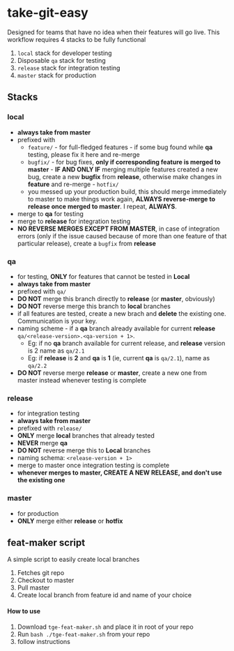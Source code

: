 # take-git-easy

Designed for teams that have no idea when their features will go live. This workflow requires 4 stacks to be fully functional

1. `local` stack for developer testing
1. Disposable `qa` stack for testing
1. `release` stack for integration testing
1. `master` stack for production

## Stacks

### local

- **always take from master**
- prefixed with 
    - `feature/` - for full-fledged features - if some bug found while **qa** testing, please fix it here and re-merge 
    - `bugfix/` - for bug fixes, **only if corresponding feature is merged to master** - **IF AND ONLY IF** merging multiple features created a new bug, create a new **bugfix** from **release**, otherwise make changes in **feature** and re-merge - `hotfix/`
    - you messed up your production build, this should merge immediately to master to make things work again, **ALWAYS reverse-merge to release once merged to master**. I repeat, **ALWAYS**.
- merge to **qa** for testing
- merge to **release** for integration testing
- **NO REVERSE MERGES EXCEPT FROM MASTER**, in case of integration errors (only if the issue caused because of more than one feature of that particular release), create a `bugfix` from **release**

### qa

- for testing, **ONLY** for features that cannot be tested in **Local**
- **always take from master**
- prefixed with `qa/`
- **DO NOT** merge this branch directly to **release** (or **master**, obviously)
- **DO NOT** reverse merge this branch to **local** branches
- if all features are tested, create a new brach and **delete** the existing one. Communication is your key.
- naming scheme - if a **qa** branch already available for current **release** `qa/<release-version>.<qa-version + 1>`. 
    - Eg: if no **qa** branch available for current release, and **release** version is 2 name as `qa/2.1` 
    - Eg: if **release** is **2** and **qa** is **1** (ie, current **qa** is `qa/2.1`), name as `qa/2.2`
- **DO NOT** reverse merge **release** or **master**, create a new one from master instead whenever testing is complete

### release

- for integration testing
- **always take from master**
- prefixed with `release/`
- **ONLY** merge **local** branches that already tested
- **NEVER** merge **qa**
- **DO NOT** reverse merge this to **Local** branches
- naming schema: `<release-version + 1>`
- merge to master once integration testing is complete
- **whenever merges to master, CREATE A NEW RELEASE, and don't use the existing one**

### master

- for production
- **ONLY** merge either **release** or **hotfix**

## feat-maker script

A simple script to easily create local branches

1. Fetches git repo
2. Checkout to master
3. Pull master
4. Create local branch from feature id and name of your choice

#### How to use

1. Download `tge-feat-maker.sh` and place it in root of your repo
2. Run `bash ./tge-feat-maker.sh` from your repo
3. follow instructions
